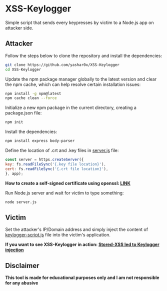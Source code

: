 # XSS-Keylogger
Simple script that sends every keypresses by victim to a Node.js app on attacker side.

## Attacker
Follow the steps below to clone the repository and install the dependencies:

```bash
git clone https://github.com/yashar0x/XSS-Keylogger
cd XSS-Keylogger
```

Update the npm package manager globally to the latest version and clear the npm cache, which can help resolve certain installation issues:

```bash
npm install -g npm@latest
npm cache clean --force
```

Initialize a new npm package in the current directory, creating a package.json file:

```bash
npm init
```

Install the dependencies:

```bash
npm install express body-parser
```

Define the location of .crt and .key files in [server.js](server.js) file:

```javascript
const server = https.createServer({
key: fs.readFileSync('{.key file location}'),
cert: fs.readFileSync('{.crt file location}'),
}, app);
```

**How to create a self-signed certificate using openssl: [LINK](https://devopscube.com/create-self-signed-certificates-openssl/)**

Run Node.js server and wait for victim to type something:

```bash
node server.js
```

## Victim

Set the attacker's IP/Domain address and simply inject the content of [keylogger-script.js](keylogger-script.js) file into the victim's application.

**If you want to see XSS-Keylogger in action: [Stored-XSS led to Keylogger injection](https://infosecwriteups.com/stored-xss-led-to-keylogger-injection-c788ab681eb)**

## Disclaimer
**This tool is made for educational purposes only and I am not responsible for any abusive**
